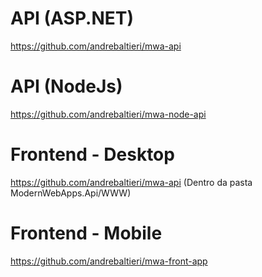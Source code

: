 # API (ASP.NET)

https://github.com/andrebaltieri/mwa-api

# API (NodeJs)

https://github.com/andrebaltieri/mwa-node-api

# Frontend - Desktop

https://github.com/andrebaltieri/mwa-api (Dentro da pasta ModernWebApps.Api/WWW)

# Frontend - Mobile

https://github.com/andrebaltieri/mwa-front-app

